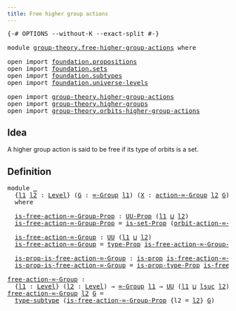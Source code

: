 ```yaml
---
title: Free higher group actions
---
```


<pre class="Agda"><a id="51" class="Symbol">{-#</a> <a id="55" class="Keyword">OPTIONS</a> <a id="63" class="Pragma">--without-K</a> <a id="75" class="Pragma">--exact-split</a> <a id="89" class="Symbol">#-}</a>

<a id="94" class="Keyword">module</a> <a id="101" href="group-theory.free-higher-group-actions.html" class="Module">group-theory.free-higher-group-actions</a> <a id="140" class="Keyword">where</a>

<a id="147" class="Keyword">open</a> <a id="152" class="Keyword">import</a> <a id="159" href="foundation.propositions.html" class="Module">foundation.propositions</a>
<a id="183" class="Keyword">open</a> <a id="188" class="Keyword">import</a> <a id="195" href="foundation.sets.html" class="Module">foundation.sets</a>
<a id="211" class="Keyword">open</a> <a id="216" class="Keyword">import</a> <a id="223" href="foundation.subtypes.html" class="Module">foundation.subtypes</a>
<a id="243" class="Keyword">open</a> <a id="248" class="Keyword">import</a> <a id="255" href="foundation.universe-levels.html" class="Module">foundation.universe-levels</a>

<a id="283" class="Keyword">open</a> <a id="288" class="Keyword">import</a> <a id="295" href="group-theory.higher-group-actions.html" class="Module">group-theory.higher-group-actions</a>
<a id="329" class="Keyword">open</a> <a id="334" class="Keyword">import</a> <a id="341" href="group-theory.higher-groups.html" class="Module">group-theory.higher-groups</a>
<a id="368" class="Keyword">open</a> <a id="373" class="Keyword">import</a> <a id="380" href="group-theory.orbits-higher-group-actions.html" class="Module">group-theory.orbits-higher-group-actions</a>
</pre>
## Idea

A higher group action is said to be free if its type of orbits is a set.

## Definition

<pre class="Agda"><a id="532" class="Keyword">module</a> <a id="539" href="group-theory.free-higher-group-actions.html#539" class="Module">_</a>
  <a id="543" class="Symbol">{</a><a id="544" href="group-theory.free-higher-group-actions.html#544" class="Bound">l1</a> <a id="547" href="group-theory.free-higher-group-actions.html#547" class="Bound">l2</a> <a id="550" class="Symbol">:</a> <a id="552" href="Agda.Primitive.html#597" class="Postulate">Level</a><a id="557" class="Symbol">}</a> <a id="559" class="Symbol">(</a><a id="560" href="group-theory.free-higher-group-actions.html#560" class="Bound">G</a> <a id="562" class="Symbol">:</a> <a id="564" href="group-theory.higher-groups.html#1626" class="Function">∞-Group</a> <a id="572" href="group-theory.free-higher-group-actions.html#544" class="Bound">l1</a><a id="574" class="Symbol">)</a> <a id="576" class="Symbol">(</a><a id="577" href="group-theory.free-higher-group-actions.html#577" class="Bound">X</a> <a id="579" class="Symbol">:</a> <a id="581" href="group-theory.higher-group-actions.html#367" class="Function">action-∞-Group</a> <a id="596" href="group-theory.free-higher-group-actions.html#547" class="Bound">l2</a> <a id="599" href="group-theory.free-higher-group-actions.html#560" class="Bound">G</a><a id="600" class="Symbol">)</a>
  <a id="604" class="Keyword">where</a>
  
  <a id="615" href="group-theory.free-higher-group-actions.html#615" class="Function">is-free-action-∞-Group-Prop</a> <a id="643" class="Symbol">:</a> <a id="645" href="foundation-core.propositions.html#1393" class="Function">UU-Prop</a> <a id="653" class="Symbol">(</a><a id="654" href="group-theory.free-higher-group-actions.html#544" class="Bound">l1</a> <a id="657" href="Agda.Primitive.html#810" class="Primitive Operator">⊔</a> <a id="659" href="group-theory.free-higher-group-actions.html#547" class="Bound">l2</a><a id="661" class="Symbol">)</a>
  <a id="665" href="group-theory.free-higher-group-actions.html#615" class="Function">is-free-action-∞-Group-Prop</a> <a id="693" class="Symbol">=</a> <a id="695" href="foundation.sets.html#2530" class="Function">is-set-Prop</a> <a id="707" class="Symbol">(</a><a id="708" href="group-theory.orbits-higher-group-actions.html#454" class="Function">orbit-action-∞-Group</a> <a id="729" href="group-theory.free-higher-group-actions.html#560" class="Bound">G</a> <a id="731" href="group-theory.free-higher-group-actions.html#577" class="Bound">X</a><a id="732" class="Symbol">)</a>

  <a id="737" href="group-theory.free-higher-group-actions.html#737" class="Function">is-free-action-∞-Group</a> <a id="760" class="Symbol">:</a> <a id="762" href="foundation-core.universe-levels.html#235" class="Primitive">UU</a> <a id="765" class="Symbol">(</a><a id="766" href="group-theory.free-higher-group-actions.html#544" class="Bound">l1</a> <a id="769" href="Agda.Primitive.html#810" class="Primitive Operator">⊔</a> <a id="771" href="group-theory.free-higher-group-actions.html#547" class="Bound">l2</a><a id="773" class="Symbol">)</a>
  <a id="777" href="group-theory.free-higher-group-actions.html#737" class="Function">is-free-action-∞-Group</a> <a id="800" class="Symbol">=</a> <a id="802" href="foundation-core.propositions.html#1495" class="Function">type-Prop</a> <a id="812" href="group-theory.free-higher-group-actions.html#615" class="Function">is-free-action-∞-Group-Prop</a>

  <a id="843" href="group-theory.free-higher-group-actions.html#843" class="Function">is-prop-is-free-action-∞-Group</a> <a id="874" class="Symbol">:</a> <a id="876" href="foundation-core.propositions.html#1309" class="Function">is-prop</a> <a id="884" href="group-theory.free-higher-group-actions.html#737" class="Function">is-free-action-∞-Group</a>
  <a id="909" href="group-theory.free-higher-group-actions.html#843" class="Function">is-prop-is-free-action-∞-Group</a> <a id="940" class="Symbol">=</a> <a id="942" href="foundation-core.propositions.html#1562" class="Function">is-prop-type-Prop</a> <a id="960" href="group-theory.free-higher-group-actions.html#615" class="Function">is-free-action-∞-Group-Prop</a>

<a id="free-action-∞-Group"></a><a id="989" href="group-theory.free-higher-group-actions.html#989" class="Function">free-action-∞-Group</a> <a id="1009" class="Symbol">:</a>
  <a id="1013" class="Symbol">{</a><a id="1014" href="group-theory.free-higher-group-actions.html#1014" class="Bound">l1</a> <a id="1017" class="Symbol">:</a> <a id="1019" href="Agda.Primitive.html#597" class="Postulate">Level</a><a id="1024" class="Symbol">}</a> <a id="1026" class="Symbol">(</a><a id="1027" href="group-theory.free-higher-group-actions.html#1027" class="Bound">l2</a> <a id="1030" class="Symbol">:</a> <a id="1032" href="Agda.Primitive.html#597" class="Postulate">Level</a><a id="1037" class="Symbol">)</a> <a id="1039" class="Symbol">→</a> <a id="1041" href="group-theory.higher-groups.html#1626" class="Function">∞-Group</a> <a id="1049" href="group-theory.free-higher-group-actions.html#1014" class="Bound">l1</a> <a id="1052" class="Symbol">→</a> <a id="1054" href="foundation-core.universe-levels.html#235" class="Primitive">UU</a> <a id="1057" class="Symbol">(</a><a id="1058" href="group-theory.free-higher-group-actions.html#1014" class="Bound">l1</a> <a id="1061" href="Agda.Primitive.html#810" class="Primitive Operator">⊔</a> <a id="1063" href="Agda.Primitive.html#780" class="Primitive">lsuc</a> <a id="1068" href="group-theory.free-higher-group-actions.html#1027" class="Bound">l2</a><a id="1070" class="Symbol">)</a>
<a id="1072" href="group-theory.free-higher-group-actions.html#989" class="Function">free-action-∞-Group</a> <a id="1092" href="group-theory.free-higher-group-actions.html#1092" class="Bound">l2</a> <a id="1095" href="group-theory.free-higher-group-actions.html#1095" class="Bound">G</a> <a id="1097" class="Symbol">=</a>
  <a id="1101" href="foundation-core.subtypes.html#2555" class="Function">type-subtype</a> <a id="1114" class="Symbol">(</a><a id="1115" href="group-theory.free-higher-group-actions.html#615" class="Function">is-free-action-∞-Group-Prop</a> <a id="1143" class="Symbol">{</a><a id="1144" class="Argument">l2</a> <a id="1147" class="Symbol">=</a> <a id="1149" href="group-theory.free-higher-group-actions.html#1092" class="Bound">l2</a><a id="1151" class="Symbol">}</a> <a id="1153" href="group-theory.free-higher-group-actions.html#1095" class="Bound">G</a><a id="1154" class="Symbol">)</a>
</pre>